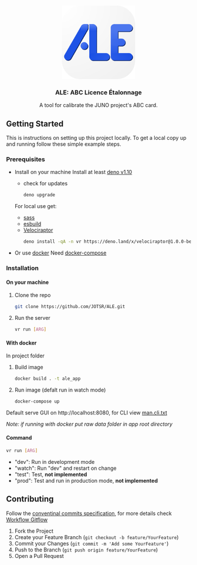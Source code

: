 <!-- PROJECT LOGO -->
<br />
<p align="center">
  <a href="https://github.com/JOTSR/ALE/">
    <img src="public/icon-512.png" alt="Logo" width="200" height="200">
  </a>

  <h3 align="center">ALE: ABC Licence &Eacute;talonnage</h3>

  <p align="center">
    A tool for calibrate the JUNO project's ABC card.
  </p>
</p>

<!-- GETTING STARTED -->

## Getting Started

This is instructions on setting up this project locally.
To get a local copy up and running follow these simple example steps.

### Prerequisites

- Install on your machine
  Install at least [deno v1.10](https://deno.land/)

  -   check for updates
      ```sh
      deno upgrade
      ```
  For local use get:
  -   [sass](https://sass-lang.com/)
  -   [esbuild](https://esbuild.github.io/)
  -   [Velociraptor](https://deno.land/x/velociraptor@1.0.0-beta.18)
      ```sh
      deno install -qA -n vr https://deno.land/x/velociraptor@1.0.0-beta.18/cli.ts
      ```
- Or use [docker](https://docs.docker.com/get-docker/)
  Need [docker-compose](https://docs.docker.com/compose/install/)

### Installation

<!-- 1. Run directly
   ```sh
   deno run https://github.com/JOTSR/ALE/main.ts
   ```
    Or -->
#### On your machine
1. Clone the repo
    ```sh
    git clone https://github.com/JOTSR/ALE.git
    ```
2. Run the server
    ```sh
    vr run [ARG]
    ```
#### With docker
In project folder
1. Build image
    ```sh
    docker build . -t ale_app
    ```

2. Run image (defalt run in watch mode)
    ```sh
    docker-compose up
    ```
Default serve GUI on http://localhost:8080, for CLI view [man.cli.txt](./man.cli.txt)

_Note: if running with docker put raw data folder in app root directory_

#### Command
 ```sh
 vr run [ARG]
 ```
 - "dev": Run in development mode
 - "watch": Run "dev" and restart on change
 - "test": Test, __not implemented__
 - "prod": Test and run in production mode, __not implemented__
<!-- CONTRIBUTING -->

## Contributing

Follow the [conventinal commits specification](https://www.conventionalcommits.org/en/v1.0.0/), for more details check [Workflow Gitflow](https://www.atlassian.com/fr/git/tutorials/comparing-workflows/gitflow-workflow)

1. Fork the Project
2. Create your Feature Branch (`git checkout -b feature/YourFeature`)
3. Commit your Changes (`git commit -m 'Add some YourFeature'`)
4. Push to the Branch (`git push origin feature/YourFeature`)
5. Open a Pull Request
